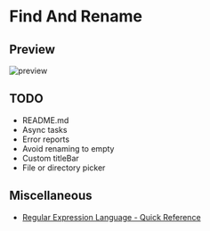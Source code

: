 # Find And Rename

## Preview

![preview](docs/preview.gif)

## TODO

- README.md
- Async tasks
- Error reports
- Avoid renaming to empty
- Custom titleBar
- File or directory picker

## Miscellaneous

- [Regular Expression Language - Quick Reference](https://docs.microsoft.com/dotnet/standard/base-types/regular-expression-language-quick-reference?redirectedfrom=MSDN#substitutions)
